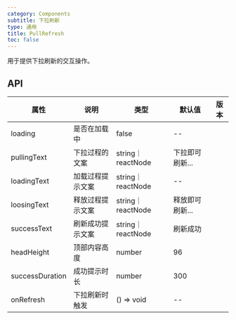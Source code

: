 ```yaml
---
category: Components
subtitle: 下拉刷新
type: 通用
title: PullRefresh
toc: false
---
```


用于提供下拉刷新的交互操作。

## API

| 属性 | 说明 | 类型 | 默认值 | 版本 |
| --- | --- | --- | --- | --- |
|loading|是否在加载中|false|--|  |
|pullingText|下拉过程的文案| string｜reactNode| 下拉即可刷新...|  |
|loadingText|加载过程提示文案| string｜reactNode | --|  |
|loosingText|释放过程提示文案|string｜reactNode| 释放即可刷新...|  |
|successText|刷新成功提示文案|string｜reactNode|刷新成功|  |
|headHeight|顶部内容高度|number|96|  |
|successDuration|成功提示时长|number|300|  |
|onRefresh|下拉刷新时触发|() => void|--|  |